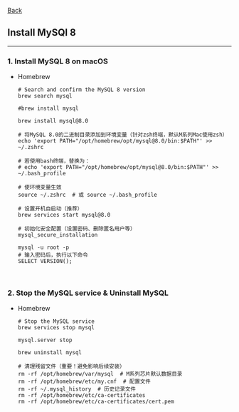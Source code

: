 [Back](README.md)

## Install MySQl 8

<hr>


### 1. Install MySQL 8 on macOS

- Homebrew

    ```shell
    # Search and confirm the MySQL 8 version
    brew search mysql

    #brew install mysql

    brew install mysql@8.0

    # 将MySQL 8.0的二进制目录添加到环境变量（针对zsh终端，默认M系列Mac使用zsh）
    echo 'export PATH="/opt/homebrew/opt/mysql@8.0/bin:$PATH"' >> ~/.zshrc

    # 若使用bash终端，替换为：
    # echo 'export PATH="/opt/homebrew/opt/mysql@8.0/bin:$PATH"' >> ~/.bash_profile

    # 使环境变量生效
    source ~/.zshrc  # 或 source ~/.bash_profile

    # 设置开机自启动（推荐）
    brew services start mysql@8.0

    # 初始化安全配置（设置密码、删除匿名用户等）
    mysql_secure_installation

    mysql -u root -p
    # 输入密码后，执行以下命令
    SELECT VERSION();
    ```

&nbsp;

### 2. Stop the MySQL service & Uninstall MySQL

- Homebrew
    ```shell
    # Stop the MySQL service
    brew services stop mysql

    mysql.server stop

    brew uninstall mysql

    # 清理残留文件（重要！避免影响后续安装）
    rm -rf /opt/homebrew/var/mysql  # M系列芯片默认数据目录
    rm -rf /opt/homebrew/etc/my.cnf  # 配置文件
    rm -rf ~/.mysql_history  # 历史记录文件
    rm -rf /opt/homebrew/etc/ca-certificates
    rm -rf /opt/homebrew/etc/ca-certificates/cert.pem
    ```

